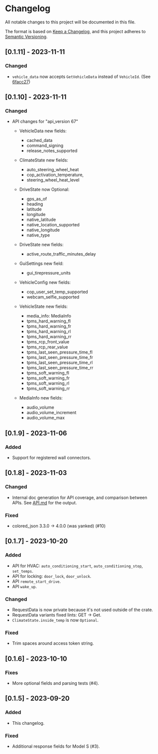 # Changelog

All notable changes to this project will be documented in this file.

The format is based on [Keep a Changelog](https://keepachangelog.com/en/1.0.0/),
and this project adheres to [Semantic Versioning](https://semver.org/spec/v2.0.0.html).

## [0.1.11] - 2023-11-11

### Changed
 
- `vehicle_data` now accepts `GetVehicleData` instead of `VehicleId`. (See [6facc27](https://github.com/gak/teslatte/commit/6facc27d8b408d35b98b4c6c0ad3e5df82328d2c))

## [0.1.10] - 2023-11-11

### Changed

- API changes for "api_version 67"
  - VehicleData new fields:
    - cached_data
    - command_signing
    - release_notes_supported

  - ClimateState new fields:
    - auto_steering_wheel_heat
    - cop_activation_temperature,
    - steering_wheel_heat_level

  - DriveState now Optional:
    - gps_as_of
    - heading
    - latitude
    - longitude
    - native_latitude
    - native_location_supported
    - native_longitude
    - native_type

  - DriveState new fields:
    - active_route_traffic_minutes_delay

  - GuiSettings new field:
    - gui_tirepressure_units

  - VehicleConfig new fields:
    - cop_user_set_temp_supported
    - webcam_selfie_supported

  - VehicleState new fields:
    - media_info: MediaInfo
    - tpms_hard_warning_fl
    - tpms_hard_warning_fr
    - tpms_hard_warning_rl
    - tpms_hard_warning_rr
    - tpms_rcp_front_value
    - tpms_rcp_rear_value
    - tpms_last_seen_pressure_time_fl
    - tpms_last_seen_pressure_time_fr
    - tpms_last_seen_pressure_time_rl
    - tpms_last_seen_pressure_time_rr
    - tpms_soft_warning_fl
    - tpms_soft_warning_fr
    - tpms_soft_warning_rl
    - tpms_soft_warning_rr

  - MediaInfo new fields:
    - audio_volume
    - audio_volume_increment
    - audio_volume_max

## [0.1.9] - 2023-11-06

### Added

- Support for registered wall connectors.

## [0.1.8] - 2023-11-03

### Changed

- Internal doc generation for API coverage, and comparison between APIs. See [API.md](API.md) for the output.

### Fixed

- colored_json 3.3.0 -> 4.0.0 (was yanked) (#10)

## [0.1.7] - 2023-10-20

### Added

- API for HVAC: `auto_conditioning_start`, `auto_conditioning_stop`, `set_temps`.
- API for locking: `door_lock`, `door_unlock`.
- API `remote_start_drive`.
- API `wake_up`.

### Changed

- RequestData is now private because it's not used outside of the crate.
- RequestData variants fixed lints: GET -> Get.
- `ClimateState.inside_temp` is now `Optional`.

### Fixed

- Trim spaces around access token string.

## [0.1.6] - 2023-10-10

### Fixes

- More optional fields and parsing tests (#4).

## [0.1.5] - 2023-09-20

### Added

- This changelog.

### Fixed

- Additional response fields for Model S (#3).
